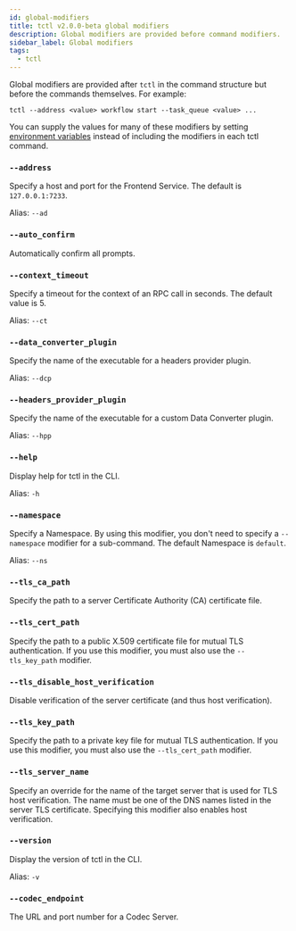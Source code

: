 ```yaml
---
id: global-modifiers
title: tctl v2.0.0-beta global modifiers
description: Global modifiers are provided before command modifiers.
sidebar_label: Global modifiers
tags:
  - tctl
---
```


Global modifiers are provided after `tctl` in the command structure but before the commands themselves.
For example:

```
tctl --address <value> workflow start --task_queue <value> ...
```

You can supply the values for many of these modifiers by setting [environment variables](/tctl-v2/environment-variables) instead of including the modifiers in each tctl command.

### `--address`

Specify a host and port for the Frontend Service.
The default is `127.0.0.1:7233`.

Alias: `--ad`

### `--auto_confirm`

Automatically confirm all prompts.

### `--context_timeout`

Specify a timeout for the context of an RPC call in seconds.
The default value is 5.

Alias: `--ct`

### `--data_converter_plugin`

Specify the name of the executable for a headers provider plugin.

Alias: `--dcp`

### `--headers_provider_plugin`

Specify the name of the executable for a custom Data Converter plugin.

Alias: `--hpp`

### `--help`

Display help for tctl in the CLI.

Alias: `-h`

### `--namespace`

Specify a Namespace.
By using this modifier, you don't need to specify a `--namespace` modifier for a sub-command.
The default Namespace is `default`.

Alias: `--ns`

### `--tls_ca_path`

Specify the path to a server Certificate Authority (CA) certificate file.

### `--tls_cert_path`

Specify the path to a public X.509 certificate file for mutual TLS authentication.
If you use this modifier, you must also use the `--tls_key_path` modifier.

### `--tls_disable_host_verification`

Disable verification of the server certificate (and thus host verification).

### `--tls_key_path`

Specify the path to a private key file for mutual TLS authentication.
If you use this modifier, you must also use the `--tls_cert_path` modifier.

### `--tls_server_name`

Specify an override for the name of the target server that is used for TLS host verification.
The name must be one of the DNS names listed in the server TLS certificate.
Specifying this modifier also enables host verification.

### `--version`

Display the version of tctl in the CLI.

Alias: `-v`

### `--codec_endpoint`

The URL and port number for a Codec Server.
